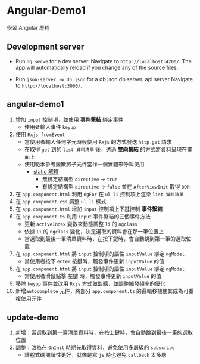 # Angular-Demo1
學習 Angular 歷程

## Development server

- Run `ng serve` for a dev server. Navigate to `http://localhost:4200/`. The app will automatically reload if you change any of the source files.

- Run `json-server -w db.json` for a db json db server. api server Navigate to `http://localhost:3000/`.

## angular-demo1

1. 增加 `input` 控制項，並使用 **事件繫結** 綁定事件
    - 使用者輸入事件 `keyup`
2. 使用 `Rxjs fromEvent`
    - 當使用者輸入任何字元時候使用 `Rxjs` 的方式發送 `http get` 請求
    - 在取得 `get` 到的 `list 資料清單` 後，透過 **雙向繫結** 的方式將資料呈現在畫面上
    - 使用範本參考變數將子元件當作一個實體來呼叫使用
        - [static 解釋](https://blog.kevinyang.net/2019/05/29/angular-static-viewchild/)
            - 無綁定結構型 `directive` -> `true`
            - 有綁定結構型 `directive` -> `false` 並在 `AfterViewInit` 取得 `DOM`
3. 在 `app.component.html` 利用 `ngFor` 在 `ul li` 控制項上渲染 `list 資料清單`
4. 在 `app.component.css` 調整 `ul li` 樣式
5. 在 `app.component.html` 增加 `input`  控制項上下鍵控制 **事件繫結** 
6. 在 `app.component.ts` 利用 `input` 事件繫結的三個事件方法
   - 更新 `activeIndex` 變數來動態調整 `li` 的 `ngclass`
   - 依據  `li` 的 `ngclass` 變化，決定選取的資料會在那一筆位置上
   - 當選取到最後一筆清單資料時，在按下鍵時，會自動跳到第一筆的選取位置
7. 在 `app.component.html` 將 `input` 控制項的屬性 `inputValue` 綁定 `ngModel` 
   - 當使用者按下 `enter` 按鍵時，觸發事件更新 `inputValue` 的值
8. 在 `app.component.html` 將 `input` 控制項的屬性 `inputValue` 綁定 `ngModel` 
   - 當使用者滑鼠點擊 左鍵 時，觸發事件更新 `inputValue` 的值
9.  移除 `keyup` 事件並改用 `Rxjs` 方式做監聽，並調整觸發頻率的優化
10. 新增`autocomplete` 元件，將部分 `app.component.ts` 的邏輯移植使其成為可重複使用元件


## update-demo

1. 新增：當選取到第一筆清單資料時，在按上鍵時，會自動跳到最後一筆的選取位置
2. 調整：改為在 `OnInit` 時期先取得資料，避免使用多層級的 `subscribe`
   - 讓程式碼閱讀性更好，就像是寫 `js` 時也避免 `callback` 太多層
